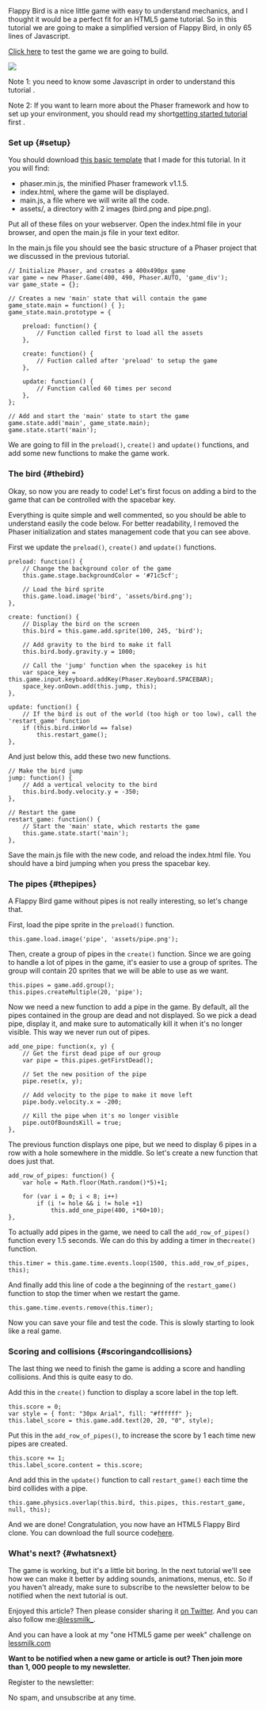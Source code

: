 <section class="post-content">
Flappy Bird is a nice little game with easy to understand mechanics, and I
thought it would be a perfect fit for an HTML5 game tutorial. So in this 
tutorial we are going to make a simplified version of Flappy Bird, in only 65 
lines of Javascript.

[Click here][1] to test the game we are going to build.

![][2]

Note 1: you need to know some Javascript in order to understand this tutorial
.

Note 2: If you want to learn more about the Phaser framework and how to set up
your environment, you should read my short[getting started tutorial][3] first
. 

### Set up {#setup}

You should download [this basic template][4] that I made for this tutorial. In
it you will find:

*   phaser.min.js, the minified Phaser framework v1.1.5.
*   index.html, where the game will be displayed.
*   main.js, a file where we will write all the code. 
*   assets/, a directory with 2 images (bird.png and pipe.png).

Put all of these files on your webserver. Open the index.html file in your
browser, and open the main.js file in your text editor.

In the main.js file you should see the basic structure of a Phaser project that
we discussed in the previous tutorial.

    // Initialize Phaser, and creates a 400x490px game
    var game = new Phaser.Game(400, 490, Phaser.AUTO, 'game_div');  
    var game_state = {};
    
    // Creates a new 'main' state that will contain the game
    game_state.main = function() { };  
    game_state.main.prototype = {
    
        preload: function() { 
            // Function called first to load all the assets
        },
    
        create: function() { 
            // Fuction called after 'preload' to setup the game    
        },
    
        update: function() {
            // Function called 60 times per second
        },
    };
    
    // Add and start the 'main' state to start the game
    game.state.add('main', game_state.main);  
    game.state.start('main');  
    

We are going to fill in the `preload()`, `create()` and `update()` functions,
and add some new functions to make the game work.

### The bird {#thebird}

Okay, so now you are ready to code! Let's first focus on adding a bird to the
game that can be controlled with the spacebar key.

Everything is quite simple and well commented, so you should be able to
understand easily the code below. For better readability, I removed the Phaser 
initialization and states management code that you can see above.

First we update the `preload()`, `create()` and `update()` functions.

    preload: function() {  
        // Change the background color of the game
        this.game.stage.backgroundColor = '#71c5cf';
    
        // Load the bird sprite
        this.game.load.image('bird', 'assets/bird.png'); 
    },
    
    create: function() {  
        // Display the bird on the screen
        this.bird = this.game.add.sprite(100, 245, 'bird');
    
        // Add gravity to the bird to make it fall
        this.bird.body.gravity.y = 1000;  
    
        // Call the 'jump' function when the spacekey is hit
        var space_key = this.game.input.keyboard.addKey(Phaser.Keyboard.SPACEBAR);
        space_key.onDown.add(this.jump, this);     
    },
    
    update: function() {  
        // If the bird is out of the world (too high or too low), call the 'restart_game' function
        if (this.bird.inWorld == false)
            this.restart_game();
    },
    

And just below this, add these two new functions.

    // Make the bird jump 
    jump: function() {  
        // Add a vertical velocity to the bird
        this.bird.body.velocity.y = -350;
    },
    
    // Restart the game
    restart_game: function() {  
        // Start the 'main' state, which restarts the game
        this.game.state.start('main');
    },
    

Save the main.js file with the new code, and reload the index.html file. You
should have a bird jumping when you press the spacebar key.

### The pipes {#thepipes}

A Flappy Bird game without pipes is not really interesting, so let's change
that.

First, load the pipe sprite in the `preload()` function.

    this.game.load.image('pipe', 'assets/pipe.png');  
    

Then, create a group of pipes in the `create()` function. Since we are going to
handle a lot of pipes in the game, it's easier to use a group of sprites. The 
group will contain 20 sprites that we will be able to use as we want.

    this.pipes = game.add.group();  
    this.pipes.createMultiple(20, 'pipe');  
    

Now we need a new function to add a pipe in the game. By default, all the pipes
contained in the group are dead and not displayed. So we pick a dead pipe, 
display it, and make sure to automatically kill it when it's no longer visible. 
This way we never run out of pipes.

    add_one_pipe: function(x, y) {  
        // Get the first dead pipe of our group
        var pipe = this.pipes.getFirstDead();
    
        // Set the new position of the pipe
        pipe.reset(x, y);
    
        // Add velocity to the pipe to make it move left
        pipe.body.velocity.x = -200; 
    
        // Kill the pipe when it's no longer visible 
        pipe.outOfBoundsKill = true;
    },
    

The previous function displays one pipe, but we need to display 6 pipes in a
row with a hole somewhere in the middle. So let's create a new function that 
does just that.

    add_row_of_pipes: function() {  
        var hole = Math.floor(Math.random()*5)+1;
    
        for (var i = 0; i < 8; i++)
            if (i != hole && i != hole +1) 
                this.add_one_pipe(400, i*60+10);   
    },
    

To actually add pipes in the game, we need to call the `add_row_of_pipes()`
function every 1.5 seconds. We can do this by adding a timer in the`create()`
function.

    this.timer = this.game.time.events.loop(1500, this.add_row_of_pipes, this);  
    

And finally add this line of code a the beginning of the `restart_game()`
function to stop the timer when we restart the game.

    this.game.time.events.remove(this.timer);  
    

Now you can save your file and test the code. This is slowly starting to look
like a real game.

### Scoring and collisions {#scoringandcollisions}

The last thing we need to finish the game is adding a score and handling
collisions. And this is quite easy to do.

Add this in the `create()` function to display a score label in the top left.

    this.score = 0;  
    var style = { font: "30px Arial", fill: "#ffffff" };  
    this.label_score = this.game.add.text(20, 20, "0", style);  
    

Put this in the `add_row_of_pipes()`, to increase the score by 1 each time new
pipes are created.

    this.score += 1;  
    this.label_score.content = this.score;  
    

And add this in the `update()` function to call `restart_game()` each time the
bird collides with a pipe.

    this.game.physics.overlap(this.bird, this.pipes, this.restart_game, null, this);  
    

And we are done! Congratulation, you now have an HTML5 Flappy Bird clone. You
can download the full source code[here][5]. 

### What's next? {#whatsnext}

The game is working, but it's a little bit boring. In the next tutorial we'll
see how we can make it better by adding sounds, animations, menus, etc. So if 
you haven't already, make sure to subscribe to the newsletter below to be 
notified when the next tutorial is out.

Enjoyed this article? Then please consider sharing it [on Twitter][6]. And you
can also follow me:[@lessmilk_][7].

And you can have a look at my "one HTML5 game per week" challenge on 
[lessmilk.com][8]

**Want to be notified when a new game or article is out? Then join more than 1,
000 people to my newsletter.**

Register to the newsletter: 

No spam, and unsubscribe at any time.</section>

 [1]: http://www.lessmilk.com/flappy_bird/
 [2]: img/FB-1.png
 [3]: http://blog.lessmilk.com/make-html5-games-with-phaser-1/

 [4]: https://github.com/lessmilk/phaser-tutorials/blob/master/2-flappy_bird/basic_template.zip?raw=true

 [5]: https://github.com/lessmilk/phaser-tutorials/blob/master/2-flappy_bird/flappy_bird.zip?raw=true

 [6]: http://twitter.com/share?text=I%27m+reading+%22How+to+make+a+Flappy+Bird+clone+in+HTML5+with+Phaser%22+on&via=lessmilk_&url=http://blog.lessmilk.com/how-to-make-flappy-bird-in-html5-1/
 [7]: https://twitter.com/LessMilk_
 [8]: http://www.lessmilk.com